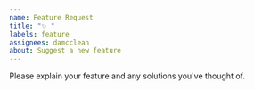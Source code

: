 ```yaml
---
name: Feature Request
title: "✨ "
labels: feature
assignees: damcclean
about: Suggest a new feature
---
```


Please explain your feature and any solutions you've thought of.
